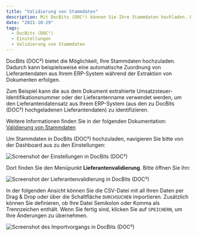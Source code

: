 ```yaml
---
title: "Validierung von Stammdaten"
description: Mit DocBits (DOC²) können Sie Ihre Stammdaten hochladen. Dadurch kann beispielsweise eine automatische Zuordnung von Lieferantendaten aus Ihrem ERP-System während der Extraktion von Dokumenten erfolgen.
date: "2021-10-29"
tags:
  - DocBits (DOC²)
  - Einstellungen
  - Validierung von Stammdaten
---
```


DocBits (DOC²) bietet die Möglichkeit, Ihre Stammdaten hochzuladen. Dadurch kann beispielsweise eine automatische Zuordnung von Lieferantendaten aus Ihrem ERP-System während der Extraktion von Dokumenten erfolgen.

Zum Beispiel kann die aus dem Dokument extrahierte Umsatzsteuer-Identifikationsnummer oder der Lieferantenname verwendet werden, um den Lieferantendatensatz aus Ihrem ERP-System (aus den zu DocBits (DOC²) hochgeladenen Lieferantendaten) zu identifizieren.

Weitere Informationen finden Sie in der folgenden Dokumentation: [Validierung von Stammdaten](/docbits/document-validation/master-data-validation/)

Um Stammdaten in DocBits (DOC²) hochzuladen, navigieren Sie bitte von der Dashboard aus zu den Einstellungen:

![Screenshot der Einstellungen in DocBits (DOC²)](/_images/docbits/DOC2_SupplierValidation_1.png "Einstellungen in DocBits (DOC²)")

Dort finden Sie den Menüpunkt **Lieferantenvalidierung**. Bitte öffnen Sie ihn:

![Screenshot der Lieferantenvalidierung in DocBits (DOC²)](/_images/docbits/DOC2_SupplierValidation_2.png "Lieferantenvalidierung in DocBits (DOC²)")

In der folgenden Ansicht können Sie die CSV-Datei mit all Ihren Daten per Drag & Drop oder über die Schaltfläche `DURCHSUCHEN` importieren. Zusätzlich können Sie definieren, ob Ihre Datei Semikolon oder Komma als Trennzeichen enthält. Wenn Sie fertig sind, klicken Sie auf `SPEICHERN`, um Ihre Änderungen zu übernehmen.

![Screenshot des Importvorgangs in DocBits (DOC²)](/_images/docbits/DOC2_SupplierValidation_3.png "Import von Stammdaten in DocBits (DOC²)")